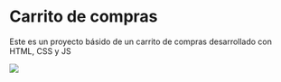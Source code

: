 # Carrito de compras

Este es un proyecto básido de un carrito de compras desarrollado con HTML, CSS y JS


![](https://github.com/felipeaguileradev/carrito-de-compras/blob/main/assets/carrito-de-compra.png?raw=true)
